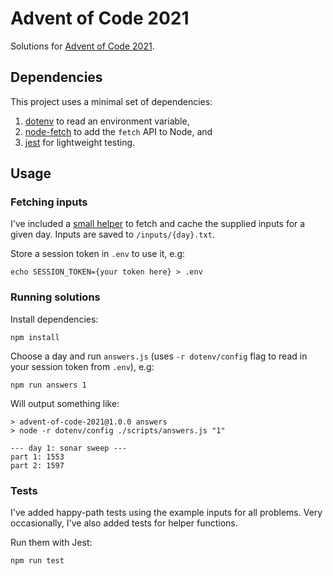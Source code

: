 # Advent of Code 2021

Solutions for [Advent of Code 2021](https://adventofcode.com/2021/).

## Dependencies

This project uses a minimal set of dependencies:

1. [dotenv](https://github.com/motdotla/dotenv) to read an environment variable,
2. [node-fetch](https://github.com/node-fetch/node-fetch) to add the `fetch` API to Node, and
3. [jest](https://github.com/facebook/jest) for lightweight testing.

## Usage

### Fetching inputs

I've included a [small helper](https://github.com/fvzzy/advent-of-code-2021/blob/main/lib/utils.js#L6-L28) to fetch and cache the supplied inputs for a given day. Inputs are saved to `/inputs/{day}.txt`.

Store a session token in `.env` to use it, e.g:

```
echo SESSION_TOKEN={your token here} > .env
```

### Running solutions

Install dependencies:

```
npm install
```

Choose a day and run `answers.js` (uses `-r dotenv/config` flag to read in your session token from `.env`), e.g:

```
npm run answers 1
```

Will output something like:

```
> advent-of-code-2021@1.0.0 answers
> node -r dotenv/config ./scripts/answers.js "1"

--- day 1: sonar sweep ---
part 1: 1553
part 2: 1597
```

### Tests

I've added happy-path tests using the example inputs for all problems. Very occasionally, I've also added tests for helper functions.

Run them with Jest:

```
npm run test
```

